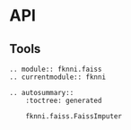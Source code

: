 # API

## Tools

```{eval-rst}
.. module:: fknni.faiss
.. currentmodule:: fknni

.. autosummary::
    :toctree: generated

    fknni.faiss.FaissImputer
```
